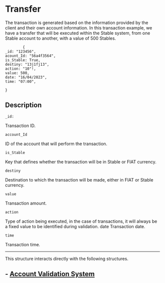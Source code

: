 # Transfer

The transaction is generated based on the information provided by the client and their own account information. In this transaction example, we have a transfer that will be executed within the Stable system, from one Stable account to another, with a value of 500 Stables.

            {
    _id: "123456",
    acount_Id: "56a4f3564",
    is_Stable: True,
    destiny: "13j1fj13",
    action: "10"!,
    value: 500,
    date: "16/04/2023",
    time: "07:00",
    
    }

## Description

    _id: 
Transaction ID.

    account_Id
ID of the account that will perform the transaction.

    is_Stable
Key that defines whether the transaction will be in Stable or FIAT currency.

    destiny
Destination to which the transaction will be made, either in FIAT or Stable currency.

    value
Transaction amount.

    action
Type of action being executed, in the case of transactions, it will always be a fixed value to be identified during validation.
    date 
Transaction date.

    time 
Transaction time.
____
This structure interacts directly with the following structures.

## - [Account Validation System](./acc_valitadion.md)